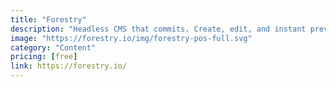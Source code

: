 ```yaml
---
title: "Forestry"
description: "Headless CMS that commits. Create, edit, and instant preview Markdown-based sites."
image: "https://forestry.io/img/forestry-pos-full.svg"
category: "Content"
pricing: [free]
link: https://forestry.io/
---
```

